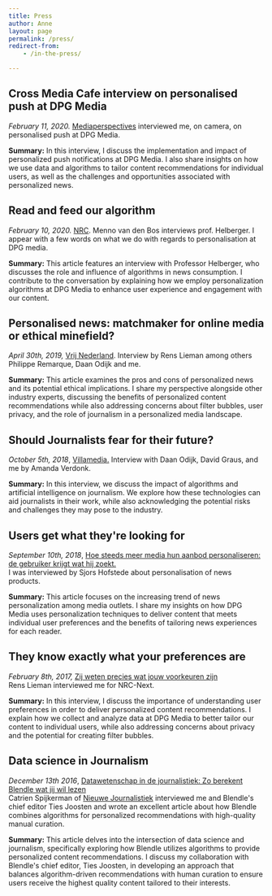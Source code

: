 ```yaml
---
title: Press
author: Anne
layout: page
permalink: /press/
redirect-from:
    - /in-the-press/

---
```


## Cross Media Cafe interview on personalised push at DPG Media

*February 11,
2020.* [Mediaperspectives](https://mediaperspectives.nl/talkstory/interview-anne-schuth-over-gepersonaliseerde-pushnotificaties-bij-dpg-media/)
interviewed me, on camera, on personalised push at DPG Media.

**Summary:** In this interview, I discuss the implementation and impact of personalized push notifications at DPG Media.
I also share insights on how we use data and algorithms to tailor content recommendations for individual users, as well
as the challenges and opportunities associated with personalized news.

## Read and feed our algorithm

*February 10, 2020.* [NRC](https://www.nrc.nl/nieuws/2020/02/10/lees-en-voed-ons-algoritme-a3989903). Menno van den Bos
interviews prof. Helberger. I appear with a few words on what we do with regards to personalisation at DPG media.

**Summary:** This article features an interview with Professor Helberger, who discusses the role and influence of
algorithms in news consumption. I contribute to the conversation by explaining how we employ personalization algorithms
at DPG Media to enhance user experience and engagement with our content.

## Personalised news: matchmaker for online media or ethical minefield?

*April 30th, 2019,* [Vrij Nederland](https://www.vn.nl/gepersonaliseerd-nieuws-matchmaker-of-mijnenveld/). Interview by
Rens Lieman among others Philippe Remarque, Daan Odijk and me.

**Summary:** This article examines the pros and cons of personalized news and its potential ethical implications. I
share my perspective alongside other industry experts, discussing the benefits of personalized content recommendations
while also addressing concerns about filter bubbles, user privacy, and the role of journalism in a personalized media
landscape.

## Should Journalists fear for their future?

*October 5th,
2018*, [Villamedia.](https://www.villamedia.nl/artikel/algoritmes-moeten-journalisten-vrezen-voor-hun-toekomst)
Interview with Daan Odijk, David Graus, and me by Amanda Verdonk.

**Summary:** In this interview, we discuss the impact of algorithms and artificial intelligence on journalism. We
explore how these technologies can aid journalists in their work, while also acknowledging the potential risks and
challenges they may pose to the industry.

## Users get what they're looking for

*September 10th,
2018*, [Hoe steeds meer media hun aanbod personaliseren: de gebruiker krijgt wat hij zoekt.](https://www.svdj.nl/nieuws/media-personaliseren/)  
I was interviewed by Sjors Hofstede about personalisation of news products.

**Summary:** This article focuses on the increasing trend of news personalization among media outlets. I share my
insights on how DPG Media uses personalization techniques to deliver content that meets individual user preferences and
the benefits of tailoring news experiences for each reader.

## They know exactly what your preferences are

*February 8th,
2017,* [Zij weten precies wat jouw voorkeuren zijn](https://blendle.com/i/nrc-next/zij-weten-precies-wat-jouw-voorkeuren-zijn/bnl-nn-20170208-3_10_2)  
Rens Lieman interviewed me for NRC-Next.

**Summary:** In this interview, I discuss the importance of understanding user preferences in order to deliver
personalized content recommendations. I explain how we collect and analyze data at DPG Media to better tailor our
content to individual users, while also addressing concerns about privacy and the potential for creating filter bubbles.

## Data science in Journalism

*December 13th
2016*, [Datawetenschap in de journalistiek: Zo berekent Blendle wat jij wil lezen](http://nieuwejournalistiek.nl/startup-blendle/2016/12/13/zo-berekent-blendle-wat-jij-wil-lezen/)  
Catrien Spijkerman of [Nieuwe Journalistiek](http://nieuwejournalistiek.nl/) interviewed me and Blendle's chief editor
Ties Joosten and wrote an excellent article about how Blendle combines algorithms for personalized recommendations with
high-quality manual curation.

**Summary:** This article delves into the intersection of data science and journalism, specifically exploring how
Blendle utilizes algorithms to provide personalized content recommendations. I discuss my collaboration with Blendle's
chief editor, Ties Joosten, in developing an approach that balances algorithm-driven recommendations with human curation
to ensure users receive the highest quality content tailored to their interests.
